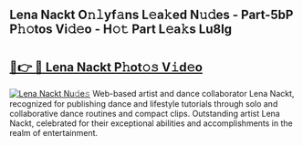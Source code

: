 ## Lena Nackt O𝚗𝚕yf𝚊ns L𝚎a𝚔ed N𝚞𝚍es - Part-5bP P𝚑𝚘tos Vi𝚍𝚎o - H𝚘𝚝 Part L𝚎a𝚔s Lu8Ig

# <h2><a href="http://kfalg2c.oniu.top/?m=Lena+Nackt">🔗👉 🔴 Lena Nackt P𝚑ot𝚘𝚜 V𝚒d𝚎o</a></h2>

[![Lena Nackt Nu𝚍e𝚜](https://i.imgur.com/0qMVB7G.gif)](http://kfalg2c.oniu.top/?m=Lena+Nackt)
Web-based artist and dance collaborator Lena Nackt, recognized for publishing dance and lifestyle tutorials through solo and collaborative dance routines and compact clips. Outstanding artist Lena Nackt, celebrated for their exceptional abilities and accomplishments in the realm of entertainment.  
